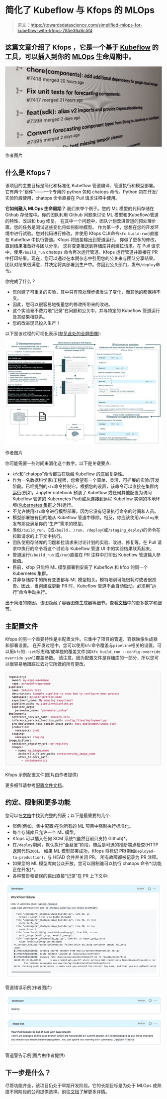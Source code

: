 # 简化了 Kubeflow 与 Kfops 的 MLOps

> 原文：<https://towardsdatascience.com/simplified-mlops-for-kubeflow-with-kfops-785e36a6c5f4>

## 这篇文章介绍了 **Kfops** ，它是一个基于 [Kubeflow](https://www.kubeflow.org) 的工具，可以插入到你的 [MLOps](/why-data-science-teams-needs-to-get-serious-about-mlops-56c98e255e20) 生命周期中。

![](img/8d1020bbe2b3fc2f2d2b31de91cc5cf3.png)

作者图片

## 什么是 Kfops？

该项目的主要目标是简化和标准化 Kubeflow 管道编译、管道执行和模型部署。
它有两个“组件”——一个专用的 python 包和 chatops 命令。Python 包在开发/实验阶段使用，chatops 命令直接在 Pull 请求注释中使用。

**它如何融入 MLOps 生命周期？**
我们来举个例子。您的 ML 模型的代码存储在 Github 存储库中。你的团队利用 Github 问题来讨论 ML 模型和(Kubeflow)管道的特性、改进和 bug 修复。
在其中一个问题中，团队计划改进管道的预处理步骤。您的任务是测试这些变化将如何影响模型。
作为第一步，您想在您的开发环境中进行试验。您对代码进行修改，并使用 Kfops CLI(命令`kfc build-run`)直接在 Kubeflow 中执行管道。Kfops 将链接输出到管道运行。
你做了更多的修改，直到结果准备好与团队分享。
您将变更推送到存储库并创建拉请求。在 Pull 请求中，使用`/build_run` chatops 命令再次运行管道。Kfops 运行管道并直接在 PR 中打印结果。现在，您可以通过在本期杂志中引用您的公关来与团队分享结果。
团队对结果很满意，并决定将其部署到生产中。你回到公关部门，发布`/deploy`命令。

你完成了什么？

*   您创建了可重复的实验，其中只有预处理步骤发生了变化，而其他的都保持不变。
*   因此，您可以很容易地衡量您的修改所带来的改进。
*   这个实验毫不费力地“记录”在问题和公关中，并与特定的 Kubeflow 管道运行及其结果相联系。
*   您的改进现已投入生产！

以下是该过程的可视化表示([参见此处的全屏图像](https://kfops.readthedocs.io/en/latest/kfc-flow.png)):

![](img/84f55cd57e71d52675e560765f959381.png)

作者图片

你可能需要一些时间来消化这个数字。以下是关键要点:

*   `kfc`和“chatops”命令都旨在隐藏 Kubeflow 的底层复杂性。
*   作为一名数据科学家/工程师，您希望有一个简单、灵活、可扩展的实验/开发阶段。已经提到的`kfc`命令控制它。根据您的设置，该命令可以直接在集群内[运行](https://www.kubeflow.org/docs/components/pipelines/sdk/connect-api/#multi-user-mode)(例如，Jupyter notebook 预装了 Kubeflow 或任何其他配置为访问 Kubeflow 管道的 Kubernetes Pod)或从连接到远程 Kubeflow 实例的本地环境([Kubernetes 集群](https://www.kubeflow.org/docs/components/pipelines/sdk/connect-api/#connect-to-kubeflow-pipelines-from-outside-your-cluster)之外)运行。
*   不允许使用`kfc`命令进行模型部署，因为它没有记录执行命令的时间和人员。
*   模型部署被有目的地从 Kubeflow 管道中移除。相反，你应该使用`/deploy`来发布那些满足你的“生产”需求的模型。
*   类似`/build_run`、【或`/build` 、`/run`、`/deploy`(或`/staging_deploy`)的命令在拉取请求的上下文中执行。
*   团队使用存储库的问题和拉请求来讨论计划的实验、改进、修复等。在 Pull 请求中执行的命令将这个讨论与 Kubeflow 管道 UI 中的实验结果联系起来。
*   管道运行(`/build_run` 或`/run`)直接在 PR 注释中打印出 Kubeflow 管道输入参数值。
*   目前，kfop 只能将 ML 模型部署到安装了 Kubeflow 和 kfop 的同一个 Kubernetes 集群。
*   并非存储库中的所有变更都与 ML 模型相关。模特培训可能很耗时或者很昂贵。因此，当创建或更新 PR 时，Kubeflow 管道不会自动启动。必须用“运行”命令手动执行。

出于简洁的原因，该图隐藏了容器图像生成器等细节。查看[文档](https://kfops.readthedocs.io/en/latest/mlops_lifecycle/)中的更多数字和细节。

## 主配置文件

Kfops 的另一个重要特性是主配置文件。它集中了项目的管道、容器映像生成器和部署设置。
在开发过程中，您可以使用`kfc`命令覆盖与`pipeline`相关的设置。可以用`kfc`的`--set`标志和/或单独的覆盖文件(如`kfc build_run --config-override override.yaml`)覆盖参数。
请注意，因为配置文件是存储库的一部分，所以您可以很容易地跟踪过去对它所做的所有更改。

![](img/78edc41a823b69a6ae54420e76a283fa.png)

Kfops 示例配置文件(图片由作者提供)

更多细节请参考[配置文件文档](https://kfops.readthedocs.io/en/latest/user/config/)。

## 约定、限制和更多功能

您可以在[文档](https://kfops.readthedocs.io/en/latest/features/)中找到完整的列表；以下是最重要的几个:

*   惯例(例如，集中配置)在你所有的 ML 项目中强制执行标准化。
*   每个存储库只允许一个 ML 模型。
*   Kfops 可以插入任何 SCM 系统*(虽然目前只支持 Github)*。
*   在`/deploy`期间，默认执行“金丝雀”阶段，随后是可选的推断端点检查(HTTP 返回代码`200`)。
    如果 ML 模型部署成功，Kfops 将标记 PR(例如`Deployed-to-production`)，与 HEAD 合并并关闭 PR。
    所有故障都被记录为 PR 注释。
*   如果您的 ML 模型库向公众开放，您可以限制谁可以执行 chatops 命令*(功能正在开发)*。
*   各种警告和错误的输出直接“记录”在 PR 上下文中:

![](img/8593985dc9f11e20a26d9c39c97d3c16.png)

管道错误示例(作者图片)

![](img/3b20cbbd779202e1835aebc4a6443deb.png)

管道警告示例(图片由作者提供)

## 下一步是什么？

尽管功能齐全，该项目仍处于早期开发阶段。它的长期目标是为处于 MLOps 成熟度不同阶段的公司提供选择。前往[文档](http://kfops.readthedocs.io)了解更多详情。